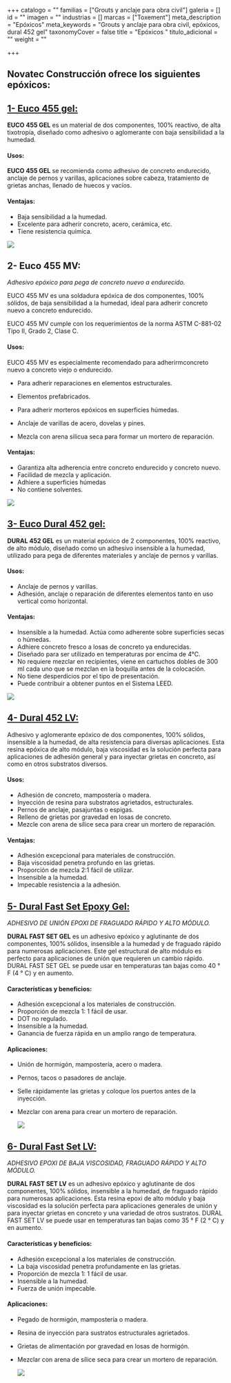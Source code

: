 +++
catalogo = ""
familias = ["Grouts y anclaje para obra civil"]
galeria = []
id = ""
imagen = ""
industrias = []
marcas = ["Toxement"]
meta_description = "Epóxicos"
meta_keywords = "Grouts y anclaje para obra civil, epóxicos, dural 452 gel"
taxonomyCover = false
title = "Epóxicos "
titulo_adicional = ""
weight = ""

+++
## Novatec Construcción ofrece los siguientes epóxicos:

## [**1- Euco 455 gel:**](https://www.toxement.com.co/productos/portafolio/grouts-y-anclajes-para-obra-civil-equipos-y-maquinaria/ep%C3%B3xicos/?prodId=1592)

**EUCO 455 GEL** es un material de dos componentes, 100% reactivo, de alta tixotropía, diseñado como adhesivo o aglomerante con baja sensibilidad a la humedad.

#### **Usos:**

**EUCO 455 GEL** se recomienda como adhesivo de concreto endurecido, anclaje de pernos y varillas, aplicaciones sobre cabeza, tratamiento de grietas anchas, llenado de huecos y vacíos.

#### **Ventajas:**

* Baja sensibilidad a la humedad.
* Excelente para adherir concreto, acero, cerámica, etc.
* Tiene resistencia química.

![](https://res.cloudinary.com/drnun7bay/image/upload/v1611333495/WhatsApp_Image_2021-01-22_at_10.33.18_euleum.jpg)

## **2- Euco 455 MV:**

_Adhesivo epóxico para pega de concreto nuevo a endurecido._

EUCO 455 MV es una soldadura epóxica de dos componentes, 100% sólidos, de baja sensibilidad a la humedad, ideal para adherir concreto nuevo a concreto endurecido.

EUCO 455 MV cumple con los requerimientos de la norma ASTM C-881-02 Tipo II, Grado 2, Clase C.

#### **Usos:**

EUCO 455 MV es especialmente recomendado para adherirmconcreto nuevo a concreto viejo o endurecido.

* Para adherir reparaciones en elementos estructurales.


* Elementos prefabricados.


* Para adherir morteros epóxicos en superficies húmedas.


* Anclaje de varillas de acero, dovelas y pines.


* Mezcla con arena silicua seca para formar un mortero de reparación.

#### **Ventajas:**

* Garantiza alta adherencia entre concreto endurecido y concreto nuevo.
* Facilidad de mezcla y aplicación.
* Adhiere a superficies húmedas
* No contiene solventes.

![](https://res.cloudinary.com/drnun7bay/image/upload/v1611334005/WhatsApp_Image_2021-01-22_at_10.34.56_1_uzgc1a.jpg)

## [**3- Euco Dural 452 gel:**](https://www.toxement.com.co/productos/portafolio/grouts-y-anclajes-para-obra-civil-equipos-y-maquinaria/ep%C3%B3xicos/?prodId=1588)

**DURAL 452 GEL** es un material epóxico de 2 componentes, 100% reactivo, de alto módulo, diseñado como un adhesivo insensible a la humedad, utilizado para pega de diferentes materiales y anclaje de pernos y varillas.

#### **Usos:**

* Anclaje de pernos y varillas.
* Adhesión, anclaje o reparación de diferentes elementos tanto en uso vertical como horizontal.

#### **Ventajas:**

* Insensible a la humedad. Actúa como adherente sobre superficies secas o húmedas.
* Adhiere concreto fresco a losas de concreto ya endurecidas.
* Diseñado para ser utilizado en temperaturas por encima de 4°C.
* No requiere mezclar en recipientes, viene en cartuchos dobles de 300 ml cada uno que se mezclan en la boquilla antes de la colocación.
* No tiene desperdicios por el tipo de presentación.
* Puede contribuir a obtener puntos en el Sistema LEED.

![](https://res.cloudinary.com/drnun7bay/image/upload/v1611333335/WhatsApp_Image_2021-01-22_at_10.32.15_ihvds2.jpg)

## [**4- Dural 452 LV:**](http://www.eucomex.com.mx/portafolio/productos/adhesivos-puentes-de-adherencia/adhesivos-ep%C3%B3xicos/dural-452-lv/)

Adhesivo y aglomerante epóxico de dos componentes, 100% sólidos, insensible a la humedad, de alta resistencia para diversas aplicaciones. Esta resina epóxica de alto módulo, baja viscosidad es la solución perfecta para aplicaciones de adhesión general y para inyectar grietas en concreto, así como en otros substratos diversos.

#### **Usos:**

* Adhesión de concreto, mampostería o madera.
* Inyección de resina para substratos agrietados, estructurales.
* Pernos de anclaje, pasajuntas o espigas.
* Relleno de grietas por gravedad en losas de concreto.
* Mezcle con arena de sílice seca para crear un mortero de reparación.

#### **Ventajas:**

* Adhesión excepcional para materiales de construcción.
* Baja viscosidad penetra profundo en las grietas.
* Proporción de mezcla 2:1 fácil de utilizar.
* Insensible a la humedad.
* Impecable resistencia a la adhesión.

## [**5- Dural Fast Set Epoxy Gel:**](https://www.euclidchemical.com/products/construction-products/bonding-agents-adhesives/epoxy/dural-fast-set-gel/)

_ADHESIVO DE UNIÓN EPOXI DE FRAGUADO RÁPIDO Y ALTO MÓDULO._

**DURAL FAST SET GEL** es un adhesivo epóxico y aglutinante de dos componentes, 100% sólidos, insensible a la humedad y de fraguado rápido para numerosas aplicaciones. Este gel estructural de alto módulo es perfecto para aplicaciones de unión que requieren un cambio rápido. DURAL FAST SET GEL se puede usar en temperaturas tan bajas como 40 ° F (4 ° C) y en aumento.

#### **Características y beneficios:**

* Adhesión excepcional a los materiales de construcción.
* Proporción de mezcla 1: 1 fácil de usar.
* DOT no regulado.
* Insensible a la humedad.
* Ganancia de fuerza rápida en un amplio rango de temperatura.

#### **Aplicaciones:**

* Unión de hormigón, mampostería, acero o madera.
* Pernos, tacos o pasadores de anclaje.
* Selle rápidamente las grietas y coloque los puertos antes de la inyección.
* Mezclar con arena para crear un mortero de reparación.

  ![](https://res.cloudinary.com/drnun7bay/image/upload/v1611334300/WhatsApp_Image_2021-01-22_at_10.38.29_g9idgy.jpg)

## [**6- Dural Fast Set LV:**](https://www.euclidchemical.com/products/construction-products/bonding-agents-adhesives/epoxy/dural-fast-set-lv/)

_ADHESIVO EPOXI DE BAJA VISCOSIDAD, FRAGUADO RÁPIDO Y ALTO MÓDULO._

**DURAL FAST SET LV** es un adhesivo epóxico y aglutinante de dos componentes, 100% sólidos, insensible a la humedad, de fraguado rápido para numerosas aplicaciones. Esta resina epoxi de alto módulo y baja viscosidad es la solución perfecta para aplicaciones generales de unión y para inyectar grietas en concreto y una variedad de otros sustratos. DURAL FAST SET LV se puede usar en temperaturas tan bajas como 35 ° F (2 ° C) y en aumento.

#### **Características y beneficios:**

* Adhesión excepcional a los materiales de construcción.
* La baja viscosidad penetra profundamente en las grietas.
* Proporción de mezcla 1: 1 fácil de usar.
* Insensible a la humedad.
* Fuerza de unión impecable.

#### **Aplicaciones:**

* Pegado de hormigón, mampostería o madera.
* Resina de inyección para sustratos estructurales agrietados.
* Grietas de alimentación por gravedad en losas de hormigón.
* Mezclar con arena de sílice seca para crear un mortero de reparación.

  ![](https://res.cloudinary.com/drnun7bay/image/upload/v1611335958/WhatsApp_Image_2021-01-22_at_11.04.52_s8h8t7.jpg)